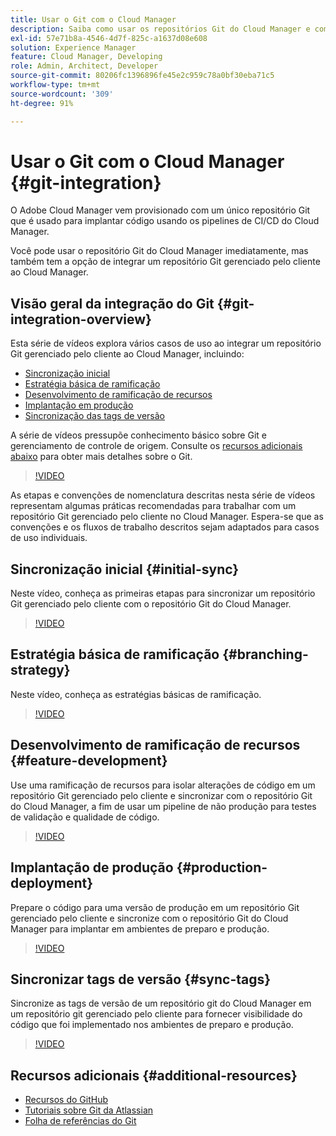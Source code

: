 ```yaml
---
title: Usar o Git com o Cloud Manager
description: Saiba como usar os repositórios Git do Cloud Manager e como integrar seu próprio repositório Git local gerenciado pelo cliente com o Cloud Manager.
exl-id: 57e71b8a-4546-4d7f-825c-a1637d08e608
solution: Experience Manager
feature: Cloud Manager, Developing
role: Admin, Architect, Developer
source-git-commit: 80206fc1396896fe45e2c959c78a0bf30eba71c5
workflow-type: tm+mt
source-wordcount: '309'
ht-degree: 91%

---
```


# Usar o Git com o Cloud Manager {#git-integration}

O Adobe Cloud Manager vem provisionado com um único repositório Git que é usado para implantar código usando os pipelines de CI/CD do Cloud Manager.

Você pode usar o repositório Git do Cloud Manager imediatamente, mas também tem a opção de integrar um repositório Git gerenciado pelo cliente ao Cloud Manager.

## Visão geral da integração do Git {#git-integration-overview}

Esta série de vídeos explora vários casos de uso ao integrar um repositório Git gerenciado pelo cliente ao Cloud Manager, incluindo:

* [Sincronização inicial](#initial-sync)
* [Estratégia básica de ramificação](#branching-strategy)
* [Desenvolvimento de ramificação de recursos](#feature-development)
* [Implantação em produção](#production-deployment)
* [Sincronização das tags de versão](#sync-tags)

A série de vídeos pressupõe conhecimento básico sobre Git e gerenciamento de controle de origem. Consulte os [recursos adicionais abaixo](#additional-resources) para obter mais detalhes sobre o Git.

>[!VIDEO](https://video.tv.adobe.com/v/28710/)

As etapas e convenções de nomenclatura descritas nesta série de vídeos representam algumas práticas recomendadas para trabalhar com um repositório Git gerenciado pelo cliente no Cloud Manager. Espera-se que as convenções e os fluxos de trabalho descritos sejam adaptados para casos de uso individuais.

## Sincronização inicial {#initial-sync}

Neste vídeo, conheça as primeiras etapas para sincronizar um repositório Git gerenciado pelo cliente com o repositório Git do Cloud Manager.

>[!VIDEO](https://video.tv.adobe.com/v/28711/?quality=12)

## Estratégia básica de ramificação {#branching-strategy}

Neste vídeo, conheça as estratégias básicas de ramificação.

>[!VIDEO](https://video.tv.adobe.com/v/28712/?quality=12)

## Desenvolvimento de ramificação de recursos {#feature-development}

Use uma ramificação de recursos para isolar alterações de código em um repositório Git gerenciado pelo cliente e sincronizar com o repositório Git do Cloud Manager, a fim de usar um pipeline de não produção para testes de validação e qualidade de código.

>[!VIDEO](https://video.tv.adobe.com/v/28723/?quality=12)

## Implantação de produção {#production-deployment}

Prepare o código para uma versão de produção em um repositório Git gerenciado pelo cliente e sincronize com o repositório Git do Cloud Manager para implantar em ambientes de preparo e produção.

>[!VIDEO](https://video.tv.adobe.com/v/28724/?quality=12)

## Sincronizar tags de versão {#sync-tags}

Sincronize as tags de versão de um repositório git do Cloud Manager em um repositório git gerenciado pelo cliente para fornecer visibilidade do código que foi implementado nos ambientes de preparo e produção.

>[!VIDEO](https://video.tv.adobe.com/v/28725/?quality=12)

## Recursos adicionais {#additional-resources}

* [Recursos do GitHub](https://docs.github.com/en/get-started/getting-started-with-git/set-up-git)
* [Tutoriais sobre Git da Atlassian](https://www.atlassian.com/git/tutorials/what-is-version-control)
* [Folha de referências do Git](https://education.github.com/git-cheat-sheet-education.pdf)
